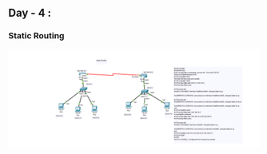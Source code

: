 ## Day - 4 :  
### Static Routing  
![Static Routing](https://github.com/mohancoder2k/CCNA-Training/blob/main/Day%204/Static%20Routing.png?raw=true)
